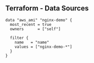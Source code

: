 ## Terraform - Data Sources

```
data "aws_ami" "nginx-demo" {
  most_recent = true
  owners      = ["self"]

  filter {
    name   = "name"
    values = ["nginx-demo-*"]
  }
}
```